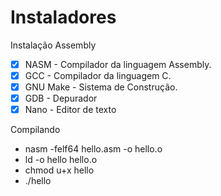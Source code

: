 # Instaladores


Instalação Assembly
- [x] NASM - Compilador da linguagem Assembly.
- [x] GCC - Compilador da linguagem C.
- [x] GNU Make - Sistema de Construção.
- [x] GDB - Depurador
- [x] Nano - Editor de texto

Compilando
- nasm -felf64 hello.asm -o hello.o
- ld -o hello hello.o
- chmod u+x hello
- ./hello
